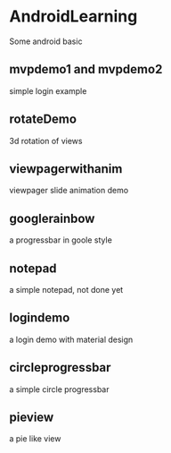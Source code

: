 # AndroidLearning
Some android basic

## mvpdemo1 and mvpdemo2
simple login example

## rotateDemo
3d rotation of views

## viewpagerwithanim
viewpager slide animation demo

## googlerainbow
a progressbar in goole style

## notepad
a simple notepad, not done yet

## logindemo
a login demo with material design

## circleprogressbar
a simple circle progressbar

## pieview
a pie like view